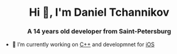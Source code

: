 <h1 align="center">Hi 👋, I'm Daniel Tchannikov</h1>

<h3 align="center">A 14 years old developer from Saint-Petersburg</h3>

- 🔭 I’m currently working on [C++](https://ru.wikipedia.org/wiki/C%2B%2B) and developmnet for [iOS](https://ru.wikipedia.org/wiki/IOS)
